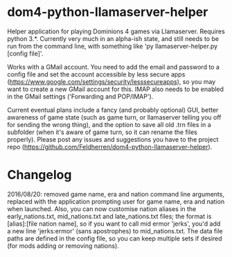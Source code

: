 # dom4-python-llamaserver-helper
Helper application for playing Dominions 4 games via Llamaserver. Requires python 3.*. Currently very much in an alpha-ish state, and still needs to be run from the command line, with something like 'py llamaserver-helper.py [config file]'. 

Works with a GMail account. You need to add the email and password to a config file and set the account accessible by less secure apps (https://www.google.com/settings/security/lesssecureapps), so you may want to create a new GMail account for this. IMAP also needs to be enabled in the GMail settings ('Forwarding and POP/IMAP').

Current eventual plans include a fancy (and probably optional) GUI, better awareness of game state (such as game turn, or llamaserver telling you off for sending the wrong thing), and the option to save all old .trn files in a subfolder (when it's aware of game turn, so it can rename the files properly).
Please post any issues and suggestions you have to the project repo (https://github.com/Feldherren/dom4-python-llamaserver-helper).

# Changelog
2016/08/20: removed game name, era and nation command line arguments, replaced with the application prompting user for game name, era and nation when launched. Also, you can now customise nation aliases in the early_nations.txt, mid_nations.txt and late_nations.txt files; the format is [alias]:[file nation name], so if you want to call mid ermor 'jerks', you'd add a new line 'jerks:ermor' (sans apostrophes) to mid_nations.txt. The data file paths are defined in the config file, so you can keep multiple sets if desired (for mods adding or removing nations).